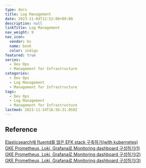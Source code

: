 ```yaml
---
type: docs
title: Log Management
date: 2023-11-04T12:52:00+09:00
description: null
linkTitle: Log Management
nav_weight: 9
nav_icon:
  vendor: bs
  name: book
  color: indigo
featured: true
series:
  - Dev Ops
  - Management for Infrastructure
categories:
  - Dev Ops
  - Log Management
  - Management for Infrastructure
tags:
  - Dev Ops
  - Log Management
  - Management for Infrastructure
lastmod: 2023-11-24T16:56:31.058Z
---
```


## Reference

[Elasticsearch에 fluentd를 얹은 EFK stack 구축하기(with kubernetes)](https://nangman14.tistory.com/68)  
[GKE Prometheus, Loki, Grafana로 Monitoring dashboard 구성하기(1)](https://nangman14.tistory.com/57)  
[GKE Prometheus, Loki, Grafana로 Monitoring dashboard 구성하기(2)](https://nangman14.tistory.com/58)  
[GKE Prometheus, Loki, Grafana로 Monitoring dashboard 구성하기(3)](https://nangman14.tistory.com/59)
